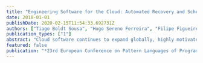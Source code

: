 ```yaml
---
title: "Engineering Software for the Cloud: Automated Recovery and Scheduler"
date: 2018-01-01
publishDate: 2020-02-15T11:54:33.692731Z
authors: ["Tiago Boldt Sousa", "Hugo Sereno Ferreira", "Filipe Figueiredo Correia", "Ademar Aguiar"]
publication_types: ["1"]
abstract: "Cloud software continues to expand globally, highly motivated by the how widespread the Internet is and the possibilities it unlocks with Cloud Computing. Still, cloud development has some intrinsic properties to it, making it complex to unexperienced developers. This research is capturing those intricacies in the form of a pattern language which gathers over 12 patterns for engineering software for the cloud. This paper elaborates on that research by contributing with two new patterns: Automated Recovery which checks if a container is working properly, automatically recovering it in case of failure and Scheduler, which periodically executes actions within the infrastructure. The described patterns are useful for anyone designing software for the cloud, either to bootstrap or validate their design decisions and ultimately enable them to create better software"
featured: false
publication: "*23rd European Conference on Pattern Languages of Programs*"
---
```


